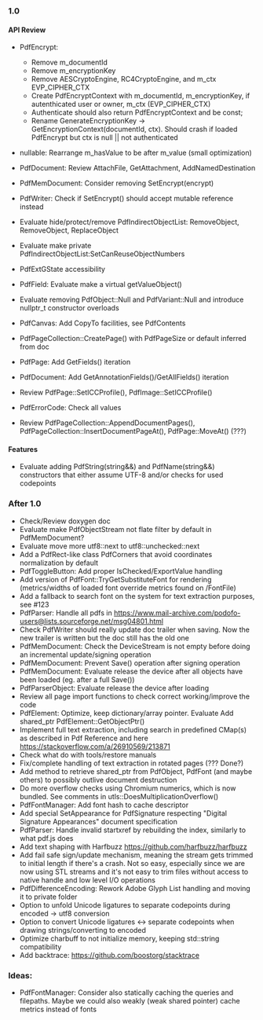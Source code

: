 ### 1.0

#### API Review
- PdfEncrypt:
  * Remove m_documentId
  * Remove m_encryptionKey
  * Remove AESCryptoEngine, RC4CryptoEngine, and m_ctx EVP_CIPHER_CTX
  * Create PdfEncryptContext with m_documentId, m_encryptionKey, if autenthicated user or owner, m_ctx (EVP_CIPHER_CTX)
  * Authenticate should also return PdfEncryptContext and be const;
  * Rename GenerateEncryptionKey -> GetEncryptionContext(documentId, ctx). Should crash if loaded PdfEncrypt but ctx is null || not authenticated

- nullable: Rearrange m_hasValue to be after m_value (small optimization)
- PdfDocument: Review AttachFile, GetAttachment, AddNamedDestination
- PdfMemDocument: Consider removing SetEncrypt(encrypt)
- PdfWriter: Check if SetEncrypt() should accept mutable reference instead
- Evaluate hide/protect/remove PdfIndirectObjectList: RemoveObject, RemoveObject, ReplaceObject
- Evaluate make private PdfIndirectObjectList:SetCanReuseObjectNumbers
- PdfExtGState accessibility
- PdfField: Evaluate make a virtual getValueObject()
- Evaluate removing PdfObject::Null and PdfVariant::Null and introduce nullptr_t constructor overloads
- PdfCanvas: Add CopyTo facilities, see PdfContents
- PdfPageCollection::CreatePage() with PdfPageSize or default inferred from doc
- PdfPage: Add GetFields() iteration
- PdfDocument: Add GetAnnotationFields()/GetAllFields() iteration
- Review PdfPage::SetICCProfile(), PdfImage::SetICCProfile()
- PdfErrorCode: Check all values
- Review PdfPageCollection::AppendDocumentPages(),
  PdfPageCollection::InsertDocumentPageAt(), PdfPage::MoveAt() (???)
#### Features
- Evaluate adding PdfString(string&&) and PdfName(string&&) constructors that
either assume UTF-8 and/or checks for used codepoints

### After 1.0
- Check/Review doxygen doc
- Evaluate make PdfObjectStream not flate filter by default in PdfMemDocument?
- Evaluate move more utf8::next to utf8::unchecked::next
- Add a PdfRect-like class PdfCorners that avoid coordinates normalization
  by default
- PdfToggleButton: Add proper IsChecked/ExportValue handling
- Add version of PdfFont::TryGetSubstituteFont for rendering
  (metrics/widths of loaded font override metrics found on /FontFile)
- Add a fallback to search font on the system for text extraction purposes,
  see #123
- PdfParser: Handle all pdfs in
  https://www.mail-archive.com/podofo-users@lists.sourceforge.net/msg04801.html
- Check PdfWriter should really update doc trailer when saving.
  Now the new trailer is written but the doc still has the old one
- PdfMemDocument: Check the DeviceStream is not empty before doing an incremental update/signing operation
- PdfMemDocument: Prevent Save() operation after signing operation
- PdfMemDocument: Evaluate release the device after all objects have been loaded (eg. after a full Save())
- PdfParserObject: Evaluate release the device after loading
- Review all page import functions to check correct working/improve the code
- PdfElement: Optimize, keep dictionary/array pointer. Evaluate Add shared_ptr PdfElement::GetObjectPtr() 
- Implement full text extraction, including search in predefined
  CMap(s) as described in Pdf Reference and here https://stackoverflow.com/a/26910569/213871
- Check what do with tools/restore manuals
- Fix/complete handling of text extraction in rotated pages (??? Done?)
- Add method to retrieve shared_ptr from PdfObject, PdfFont (and
  maybe others) to possibly outlive document destruction
- Do more overflow checks using Chromium numerics, which is now
  bundled. See comments in utls::DoesMultiplicationOverflow()
- PdfFontManager: Add font hash to cache descriptor
- Add special SetAppearance for PdfSignature respecting
  "Digital Signature Appearances" document specification
- PdfParser: Handle invalid startxref by rebuilding the index,
  similarly to what pdf.js does
- Add text shaping with Harfbuzz https://github.com/harfbuzz/harfbuzz
- Add fail safe sign/update mechanism, meaning the stream gets trimmed
  to initial length if there's a crash. Not so easy, especially since
  we are now using STL streams and it's not easy to trim files
  without access to native handle and low level I/O operations
- PdfDifferenceEncoding: Rework Adobe Glyph List handling and moving it to private folder
- Option to unfold Unicode ligatures to separate codepoints during encoded -> utf8 conversion
- Option to convert Unicode ligatures <-> separate codepoints when drawing strings/converting to encoded
- Optimize charbuff to not initialize memory, keeping std::string compatibility
- Add backtrace: https://github.com/boostorg/stacktrace

### Ideas:
- PdfFontManager: Consider also statically caching the queries and filepaths.
  Maybe we could also weakly (weak shared pointer) cache metrics instead of fonts
